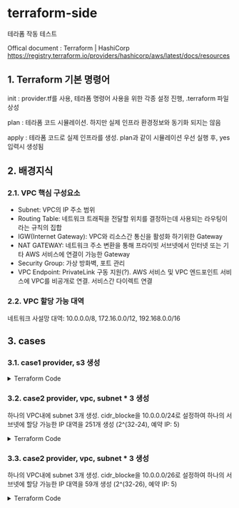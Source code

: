 # terraform-side

테라폼 작동 테스트

Offical document : Terraform | HashiCorp
https://registry.terraform.io/providers/hashicorp/aws/latest/docs/resources

## 1. Terraform 기본 명령어
init : provider.tf를 사용, 테라폼 명령어 사용을 위한 각종 설정 진행, .terraform 파일 상성

plan : 테라폼 코드 시뮬레이션. 하지만 실제 인프라 환경정보와 동기화 되지는 않음

apply : 테라폼 코드로 실제 인프라를 생성. plan과 같이 시뮬레이션 우선 실행 후, yes 입력시 생성됨

## 2. 배경지식

### 2.1. VPC 핵심 구성요소
* Subnet: VPC의 IP 주소 범위
* Routing Table: 네트워크 트래픽을 전달할 위치를 결정하는데 사용되는 라우팅이라는 규칙의 집합
* IGW(Internet Gateway): VPC와 리소스간 통신을 활성화 하기위한 Gateway
* NAT GATEWAY: 네트워크 주소 변환을 통해 프라이빗 서브넷에서 인터넷 또는 기타 AWS 서비스에 연결이 가능한 Gateway
* Security Group: 가상 방화벽, 포트 관리
* VPC Endpoint: PrivateLink 구동 지원(?). AWS 서비스 및 VPC 엔드포인트 서비스에 VPC를 비공개로 연결. 서비스간 다이렉트 연결
### 2.2. VPC 할당 가능 대역
네트워크 사설망 대역: 10.0.0.0/8, 172.16.0.0/12, 192.168.0.0/16
## 3. cases
### 3.1. case1 provider, s3 생성

<details>
<summary>Terraform Code</summary>
<div markdown="1">

Step 1) 생성

provider.tf
```terraform
provider "aws" {
    region = "ap-northeast-2"
    version = "~>3.0"
}
```

s3.tf
```terraform
resource "aws_s3_bucket" "case_1_bucket_devlos" {
    bucket = "case-1-bucket-devlos"

    tags = {
        Name = "devlos bucket"
        Environment = "Dev"
    }
}
```

Step 2) 실행
```sh
terraform init
terraform plan
terraform apply
terraform destroy
```

</div>
</details>

### 3.2. case2 provider, vpc, subnet * 3 생성
하나의 VPC내에 subnet 3개 생성. cidr_blocke을 10.0.0.0/24로 설정하여 하나의 서브넷에 할당 가능한 IP 대역을 251개 생성 (2^(32-24), 예약 IP: 5)

<details>
<summary>Terraform Code</summary>
<div markdown="1">

Step 1) 생성

provider.tf
```terraform
provider "aws" {
    region = "ap-northeast-2"
    version = "~>3.0"
}
```
vpc.tf
```terraform
resource "aws_vpc" "main" {
    cidr_block = "10.0.0.0/16"
    tags = {
        Name = "case_2_vpc_main"
    }
}

resource "aws_subnet" "public_subnet_1" {
    vpc_id = aws_vpc.main.id
    cidr_block = "10.0.0.0/24"
    availability_zone = "ap-northeast-2a"
    tags = {
        Name = "case_2_public_subnet_1"
    }
}

resource "aws_subnet" "public_subnet_2" {
    vpc_id = aws_vpc.main.id
    cidr_block = "10.0.10.0/24"
    availability_zone = "ap-northeast-2a"
    tags = {
        Name = "case_2_public_subnet_2"
    }
}

resource "aws_subnet" "public_subnet_3" {
    vpc_id = aws_vpc.main.id
    cidr_block = "10.0.20.0/24"
    availability_zone = "ap-northeast-2a"
    tags = {
        Name = "case_2_public_subnet_3"
    }
}
```

Step 2) 실행

```sh
terraform init
terraform plan
terraform apply
terraform destroy
```

</div>
</details>

### 3.3. case2 provider, vpc, subnet * 3 생성
하나의 VPC내에 subnet 3개 생성. cidr_blocke을 10.0.0.0/26로 설정하여 하나의 서브넷에 할당 가능한 IP 대역을 59개 생성 (2^(32-26), 예약 IP: 5)

<details>
<summary>Terraform Code</summary>
<div markdown="1">

Step 1) 생성

provider.tf
```terraform
provider "aws" {
    region = "ap-northeast-2"
}
```

vpc.tf
```terraform
resource "aws_vpc" "case3_main"{
    cidr_block = "10.0.0.0/16"
    tags = {
        Name = "case3_main"
    }
}

resource "aws_subnet" "case3_subnet_1" {
    vpc_id = aws_vpc.case3_main.id
    cidr_block = "10.0.0.0/26"
    availability_zone = "ap-northeast-2a"
    tags = {
        Name = "case3_subnet_1"
    }
}

resource "aws_subnet" "case3_subnet_2" {
    vpc_id = aws_vpc.case3_main.id
    cidr_block = "10.0.10.0/26"
    availability_zone = "ap-northeast-2a"
    tags = {
        Name = "case3_subnet_2"
    }
}

resource "aws_subnet" "case3_subnet_3" {
    vpc_id = aws_vpc.case3_main.id
    cidr_block = "10.0.20.0/26"
    availability_zone = "ap-northeast-2a"
    tags = {
        Name = "case3_subnet_3"
    }
}
```

Step 2) 실행
```sh
terraform init
terraform plan
terraform apply
terraform destroy
```

Issue

terraform destroy 이후 aws console에서 VPC, 서브넷이 삭제 되지 않는 상황 발생
* terraform import aws_vpc.case3_main VPCID 를 이용하여 인프라의 상태와 tfstate 파일을 동기화 \
  VPCID는 aws consloe에서 확인
* subnet도 다음과 같은 형태로 동기화
* terraform destroy를 이용하여 삭제 후 실제 인프라 상황을 확인하여 정상적으로 생성한 인프라가 삭제 되었음을 확인

</div>
</details>